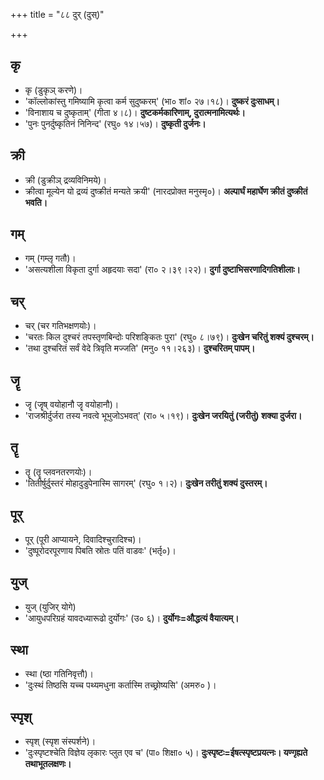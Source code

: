 +++
title = "८८ दुर् (दुस्)"

+++

## कृ
- कृ (डुकृञ् करणे)।
- 'कॉल्लोकांस्तु गमिष्यामि कृत्वा कर्म सुदुष्करम्' (भा० शां० २७।१८)। **दुष्करं दुःसाधम्।**
- 'विनाशाय च दुष्कृताम्' (गीता ४।८)। **दुष्टकर्मकारिणाम्, दुरात्मनामित्यर्थः।**
- 'पुनः पुनर्दुष्कृतिनं निनिन्द' (रघु० १४।५७)। **दुष्कृती दुर्जनः।**

## क्री
- क्री (डुक्रीञ् द्रव्यविनिमये)।
- क्रीत्वा मूल्येन यो द्रव्यं दुष्क्रीतं मन्यते क्रयी' (नारदप्रोक्त मनुस्मृ०)। **अल्पार्घं महार्घेण क्रीतं दुष्क्रीतं भवति।**

## गम्
- गम् (गम्लृ गतौ)।
- 'असत्यशीला विकृता दुर्गा अहृदयाः सदा' (रा० २।३९।२२)। **दुर्गा दुष्टाभिसरणादिगतिशीलाः।**

## चर्
- चर् (चर गतिभक्षणयोः)।
- 'चरतः किल दुश्चरं तपस्तृणबिन्दोः परिशङ्कितः पुरा' (रघु० ८।७९)। **दुःखेन चरितुं शक्यं दुश्चरम्।**
- 'तथा दुश्चरितं सर्वं वेदे त्रिवृति मज्जति' (मनु० ११।२६३)। **दुश्चरितम् पापम्।**

## जॄ
- जॄ (जॄष् वयोहानौ जॄ वयोहानौ)।
- 'राजश्रीर्दुर्जरा तस्य नवत्वे भूभुजोऽभवत्' (रा० ५।१९)। **दुःखेन जरयितुं (जरीतुं) शक्या दुर्जरा।**

## तॄ
- तॄ (तॄ प्लवनतरणयोः)।
- 'तितीर्षुर्दुस्तरं मोहादुडुपेनास्मि सागरम्' (रघु० १।२)। **दुःखेन तरीतुं शक्यं दुस्तरम्।**

## पूर्
- पूर् (पूरी आप्यायने, दिवादिश्चुरादिश्च)।
- 'दुष्पूरोदरपूरणाय पिबति स्रोतः पतिं वाडवः' (भर्तृ०)।

## युज्
- युज् (युजिर् योगे)
- 'आयुधपरिग्रहं यावदध्यारूढो दुर्योगः' (उ० ६)। **दुर्योगः=औद्धत्यं वैयात्यम्।**

## स्था
- स्था (ष्ठा गतिनिवृत्तौ)।
- 'दुःस्थं तिष्ठसि यच्च पथ्यमधुना कर्तास्मि तच्छ्रोष्यसि' (अमरु० )।

## स्पृश्
- स्पृश् (स्पृश संस्पर्शने)।
- 'दुःस्पृष्टश्चेति विज्ञेय लृकारः प्लुत एव च' (पा० शिक्षा० ५)। **दुःस्पृष्टः=ईषत्स्पृष्टप्रयत्नः। यण्गृह्यते तथाभूतलक्षणः।**
